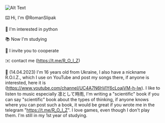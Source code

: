 ![Alt Text](https://github.com/RomanSlipak/RomanSlipak/raw/main/121.gif)

⌨️ Hi, I'm @RomanSlipak

🐍 I'm interested in python

📚 Now I'm studying

🤝 I invite you to cooperate

✉️ contact me (https://t.me/R_O_I_Z)

🧐 (14.04.2023) I'm 16 years old from Ukraine, I also have a nickname R.O.I.Z., which I use on YouTube and post my songs there, if anyone is interested, here it is (https://www.youtube.com/channel/UC4A7N6hVIY6cLoajVM-h-lw). 
I like to listen to music especially 凛として時雨, I'm writing a "scientific" book if you can say "scientific" 
book about the types of thinking, if anyone knows where you can post such a book, it would be great if you wrote me in the telegram "https://t.me/R_O_I_Z". I love games, even though I don't play them. I'm still in my 1st year of studying.
